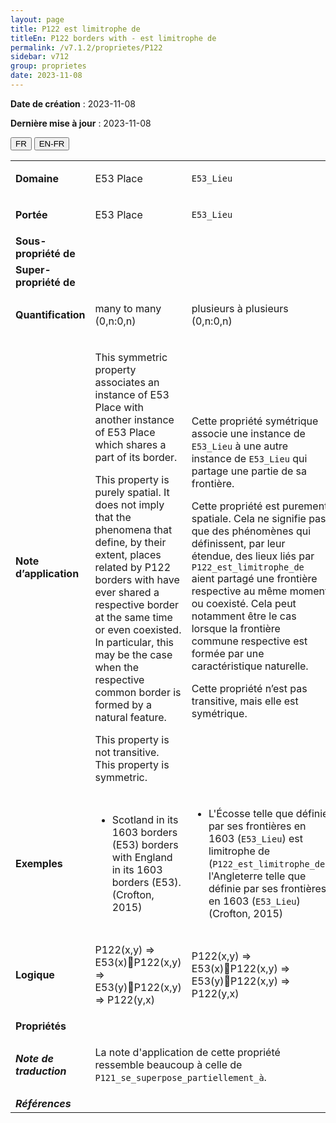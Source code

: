 ```yaml
---
layout: page
title: P122 est limitrophe de
titleEn: P122 borders with - est limitrophe de
permalink: /v7.1.2/proprietes/P122
sidebar: v712
group: proprietes
date: 2023-11-08
---
```


**Date de création** : 2023-11-08

**Dernière mise à jour** : 2023-11-08

<div class="lang-buttons">
 <button id="fr" class="activate">FR</button>
 <button id="en-fr">EN-FR</button>
</div>

<table>
<tbody>
<tr>
<td><strong>Domaine</strong></td>
<td class="en">
<p>E53 Place</p>
</td>
<td>
<p><code class="language-plaintext highlighter-rouge">E53_Lieu</code></p>
</td>
</tr>
<tr>
<td><strong>Portée</strong></td>
<td class="en">
<p>E53 Place</p>
</td>
<td>
<p><code class="language-plaintext highlighter-rouge">E53_Lieu</code></p>
</td>
</tr>
<tr>
<td><strong>Sous-propriété de</strong></td>
<td class="en">
</td>
<td>
</td>
</tr>
<tr>
<td><strong>Super-propriété de</strong></td>
<td class="en">
</td>
<td>
</td>
</tr>
<tr>
<td><strong>Quantification</strong></td>
<td class="en">
<p>many to many (0,n:0,n)</p>
</td>
<td>
<p>plusieurs à plusieurs (0,n:0,n)</p>
</td>
</tr>
<tr>
<td><strong>Note d’application</strong></td>
<td class="en">
<p>This symmetric property associates an instance of E53 Place with another instance of E53 Place which shares a part of its border.</p>
<p>This property is purely spatial. It does not imply that the phenomena that define, by their extent, places related by P122 borders with have ever shared a respective border at the same time or even coexisted. In particular, this may be the case when the respective common border is formed by a natural feature.</p>
<p>This property is not transitive. This property is symmetric.</p>
</td>
<td>
<p>Cette propriété symétrique associe une instance de <code class="language-plaintext highlighter-rouge">E53_Lieu</code> à une autre instance de <code class="language-plaintext highlighter-rouge">E53_Lieu</code> qui partage une partie de sa frontière.</p>
<p>Cette propriété est purement spatiale. Cela ne signifie pas que des phénomènes qui définissent, par leur étendue, des lieux liés par <code class="language-plaintext highlighter-rouge">P122_est_limitrophe_de</code> aient partagé une frontière respective au même moment ou coexisté. Cela peut notamment être le cas lorsque la frontière commune respective est formée par une caractéristique naturelle.</p>
<p>Cette propriété n’est pas transitive, mais elle est symétrique.</p>
</td>
</tr>
<tr>
<td><strong>Exemples</strong></td>
<td class="en">
<ul>
<li><p>Scotland in its 1603 borders (E53) borders with England in its 1603 borders (E53). (Crofton, 2015)</p>
</li>
</ul>
</td>
<td>
<ul>
<li><p>L'Écosse telle que définie par ses frontières en 1603 (<code class="language-plaintext highlighter-rouge">E53_Lieu</code>) est limitrophe de (<code class="language-plaintext highlighter-rouge">P122_est_limitrophe_de</code>) l'Angleterre telle que définie par ses frontières en 1603 (<code class="language-plaintext highlighter-rouge">E53_Lieu</code>) (Crofton, 2015) </p>
</li>
</ul>
</td>
</tr>
<tr>
<td><strong>Logique</strong></td>
<td class="en">
<p>P122(x,y) ⇒ E53(x)P122(x,y) ⇒ E53(y)P122(x,y) ⇒ P122(y,x) </p>
</td>
<td>
<p>P122(x,y) ⇒ E53(x)P122(x,y) ⇒ E53(y)P122(x,y) ⇒ P122(y,x) </p>
</td>
</tr>
<tr>
<td><strong>Propriétés</strong></td>
<td class="en">
</td>
<td>
</td>
</tr>
<tr>
<td><strong><em>Note de traduction</em></strong></td>
<td colspan="2">
<p>La note d'application de cette propriété ressemble beaucoup à celle de <code class="language-plaintext highlighter-rouge">P121_se_superpose_partiellement_à</code>.</p>
</td>
</tr>
<tr>
<td><strong><em>Références</em></strong></td>
<td colspan="2">
<p><em></em></p>
</td>
</tr>
</tbody>
</table>

